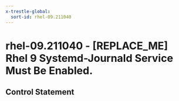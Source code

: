 ```yaml
---
x-trestle-global:
  sort-id: rhel-09.211040
---
```


# rhel-09.211040 - \[REPLACE_ME\] Rhel 9 Systemd-Journald Service Must Be Enabled.

## Control Statement
